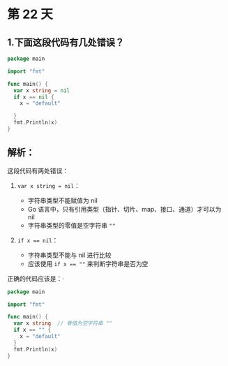 # 第 22 天

## 1.下面这段代码有几处错误？

```go
package main

import "fmt"

func main() {
  var x string = nil
  if x == nil {
    x = "default"

  }
  fmt.Println(x)
}
```

## 解析：
这段代码有两处错误：

1. `var x string = nil`：
   - 字符串类型不能赋值为 nil
   - Go 语言中，只有引用类型（指针、切片、map、接口、通道）才可以为 nil
   - 字符串类型的零值是空字符串 `""`

2. `if x == nil`：
   - 字符串类型不能与 nil 进行比较
   - 应该使用 `if x == ""` 来判断字符串是否为空

正确的代码应该是：·
```go
package main

import "fmt"

func main() {
  var x string  // 零值为空字符串 ""
  if x == "" {
    x = "default"
  }
  fmt.Println(x)
}
```